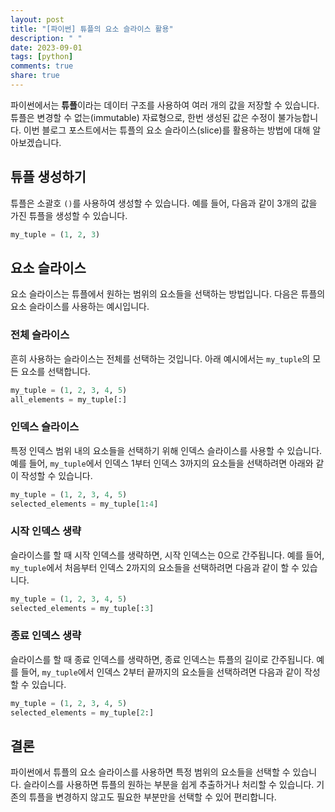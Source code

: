 ```yaml
---
layout: post
title: "[파이썬] 튜플의 요소 슬라이스 활용"
description: " "
date: 2023-09-01
tags: [python]
comments: true
share: true
---
```


파이썬에서는 **튜플**이라는 데이터 구조를 사용하여 여러 개의 값을 저장할 수 있습니다. 튜플은 변경할 수 없는(immutable) 자료형으로, 한번 생성된 값은 수정이 불가능합니다. 이번 블로그 포스트에서는 튜플의 요소 슬라이스(slice)를 활용하는 방법에 대해 알아보겠습니다.

## 튜플 생성하기
튜플은 소괄호 `()`를 사용하여 생성할 수 있습니다. 예를 들어, 다음과 같이 3개의 값을 가진 튜플을 생성할 수 있습니다.

```python
my_tuple = (1, 2, 3)
```

## 요소 슬라이스
요소 슬라이스는 튜플에서 원하는 범위의 요소들을 선택하는 방법입니다. 다음은 튜플의 요소 슬라이스를 사용하는 예시입니다.

### 전체 슬라이스
흔히 사용하는 슬라이스는 전체를 선택하는 것입니다. 아래 예시에서는 `my_tuple`의 모든 요소를 선택합니다.

```python
my_tuple = (1, 2, 3, 4, 5)
all_elements = my_tuple[:]
```

### 인덱스 슬라이스
특정 인덱스 범위 내의 요소들을 선택하기 위해 인덱스 슬라이스를 사용할 수 있습니다. 예를 들어, `my_tuple`에서 인덱스 1부터 인덱스 3까지의 요소들을 선택하려면 아래와 같이 작성할 수 있습니다.

```python
my_tuple = (1, 2, 3, 4, 5)
selected_elements = my_tuple[1:4]
```

### 시작 인덱스 생략
슬라이스를 할 때 시작 인덱스를 생략하면, 시작 인덱스는 0으로 간주됩니다. 예를 들어, `my_tuple`에서 처음부터 인덱스 2까지의 요소들을 선택하려면 다음과 같이 할 수 있습니다.

```python
my_tuple = (1, 2, 3, 4, 5)
selected_elements = my_tuple[:3]
```

### 종료 인덱스 생략
슬라이스를 할 때 종료 인덱스를 생략하면, 종료 인덱스는 튜플의 길이로 간주됩니다. 예를 들어, `my_tuple`에서 인덱스 2부터 끝까지의 요소들을 선택하려면 다음과 같이 작성할 수 있습니다.

```python
my_tuple = (1, 2, 3, 4, 5)
selected_elements = my_tuple[2:]
```

## 결론
파이썬에서 튜플의 요소 슬라이스를 사용하면 특정 범위의 요소들을 선택할 수 있습니다. 슬라이스를 사용하면 튜플의 원하는 부분을 쉽게 추출하거나 처리할 수 있습니다. 기존의 튜플을 변경하지 않고도 필요한 부분만을 선택할 수 있어 편리합니다.